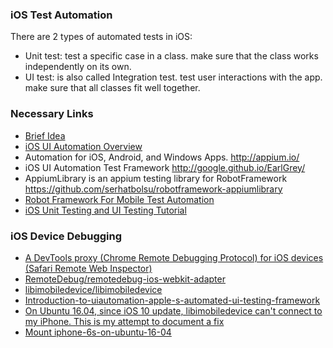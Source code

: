 ### iOS Test Automation

There are 2 types of automated tests in iOS:

*   Unit test:
        test a specific case in a class.
        make sure that the class works independently on its own.
*   UI test:
        is also called Integration test.
        test user interactions with the app.
        make sure that all classes fit well together.

### Necessary Links

* [Brief Idea](https://www.appcoda.com/automated-ui-test/)
* [iOS UI Automation Overview](https://github.com/asifurrouf/ios-ui-automation-overview/blob/master/OVERVIEW.md)
* Automation for iOS, Android, and Windows Apps. http://appium.io/
* iOS UI Automation Test Framework http://google.github.io/EarlGrey/
* AppiumLibrary is an appium testing library for RobotFramework https://github.com/serhatbolsu/robotframework-appiumlibrary
* [Robot Framework For Mobile Test Automation](https://www.xoriant.com/blog/product-engineering/robot-framework-mobile-test-automation.html)
* [iOS Unit Testing and UI Testing Tutorial](https://www.raywenderlich.com/150073/ios-unit-testing-and-ui-testing-tutorial)

### iOS Device Debugging

* [A DevTools proxy (Chrome Remote Debugging Protocol) for iOS devices (Safari Remote Web Inspector)](https://github.com/google/ios-webkit-debug-proxy)
* [RemoteDebug/remotedebug-ios-webkit-adapter](https://github.com/RemoteDebug/remotedebug-ios-webkit-adapter)
* [libimobiledevice/libimobiledevice](https://github.com/libimobiledevice/libimobiledevice)
* [Introduction-to-uiautomation-apple-s-automated-ui-testing-framework](https://www.cocoacontrols.com/posts/introduction-to-uiautomation-apple-s-automated-ui-testing-framework)
* [On Ubuntu 16.04, since iOS 10 update, libimobiledevice can't connect to my iPhone. This is my attempt to document a fix](https://gist.github.com/samrocketman/70dff6ebb18004fc37dc5e33c259a0fc)
* [Mount iphone-6s-on-ubuntu-16-04](https://askubuntu.com/questions/812006/how-can-i-mount-my-iphone-6s-on-ubuntu-16-04)
